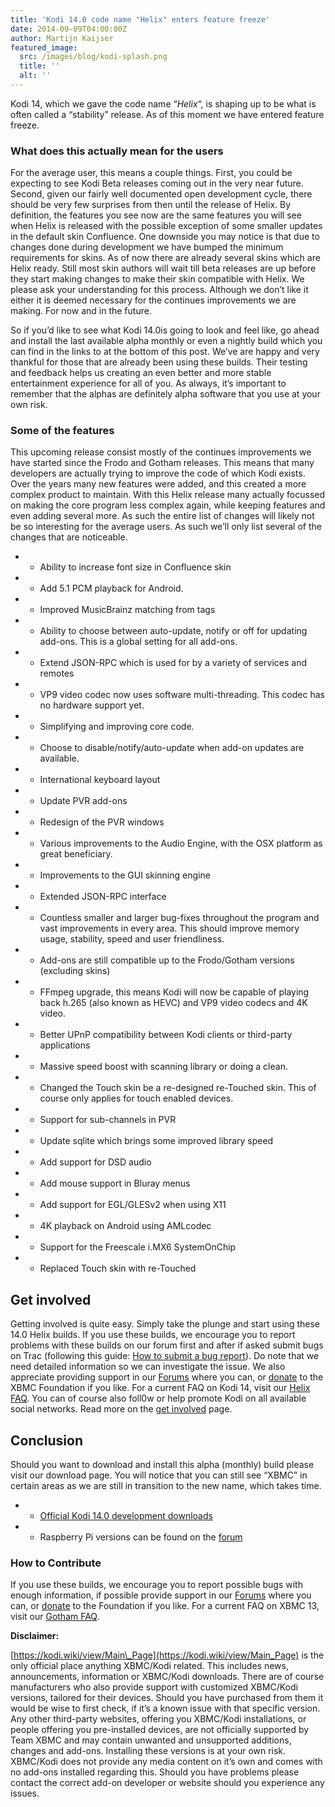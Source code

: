 ```yaml
---
title: 'Kodi 14.0 code name "Helix" enters feature freeze'
date: 2014-09-09T04:00:00Z
author: Martijn Kaijser
featured_image:
  src: /images/blog/kodi-splash.png
  title: ''
  alt: ''
---
```

Kodi 14, which we gave the code name “*Helix*“, is shaping up to be what is often called a “stability” release. As of this moment we have entered feature freeze.

 ### **What does this actually mean for the users**

 For the average user, this means a couple things. First, you could be expecting to see Kodi Beta releases coming out in the very near future. Second, given our fairly well documented open development cycle, there should be very few surprises from then until the release of Helix. By definition, the features you see now are the same features you will see when Helix is released with the possible exception of some smaller updates in the default skin Confluence. One downside you may notice is that due to changes done during development we have bumped the minimum requirements for skins. As of now there are already several skins which are Helix ready. Still most skin authors will wait till beta releases are up before they start making changes to make their skin compatible with Helix. We please ask your understanding for this process. Although we don’t like it either it is deemed necessary for the continues improvements we are making. For now and in the future.

 So if you’d like to see what Kodi 14.0is going to look and feel like, go ahead and install the last available alpha monthly or even a nightly build which you can find in the links to at the bottom of this post. We’ve are happy and very thankful for those that are already been using these builds. Their testing and feedback helps us creating an even better and more stable entertainment experience for all of you. As always, it’s important to remember that the alphas are definitely alpha software that you use at your own risk.

 ### Some of the features

 This upcoming release consist mostly of the continues improvements we have started since the Frodo and Gotham releases. This means that many developers are actually trying to improve the code of which Kodi exists. Over the years many new features were added, and this created a more complex product to maintain. With this Helix release many actually focussed on making the core program less complex again, while keeping features and even adding several more. As such the entire list of changes will likely not be so interesting for the average users. As such we’ll only list several of the changes that are noticeable.

 
 * * Ability to increase font size in Confluence skin
 * * Add 5.1 PCM playback for Android.
 * * Improved MusicBrainz matching from tags
 * * Ability to choose between auto-update, notify or off for updating add-ons. This is a global setting for all add-ons.
 * * Extend JSON-RPC which is used for by a variety of services and remotes
 * * VP9 video codec now uses software multi-threading. This codec has no hardware support yet.
 * * Simplifying and improving core code.
 * * Choose to disable/notify/auto-update when add-on updates are available.
 * * International keyboard layout
 * * Update PVR add-ons
 * * Redesign of the PVR windows
 * * Various improvements to the Audio Engine, with the OSX platform as great beneficiary.
 * * Improvements to the GUI skinning engine
 * * Extended JSON-RPC interface
 * * Countless smaller and larger bug-fixes throughout the program and vast improvements in every area. This should improve memory usage, stability, speed and user friendliness.
 * * Add-ons are still compatible up to the Frodo/Gotham versions (excluding skins)
 * * FFmpeg upgrade, this means Kodi will now be capable of playing back h.265 (also known as HEVC) and VP9 video codecs and 4K video.
 * * Better UPnP compatibility between Kodi clients or third-party applications
 * * Massive speed boost with scanning library or doing a clean.
 * * Changed the Touch skin be a re-designed re-Touched skin. This of course only applies for touch enabled devices.
 * * Support for sub-channels in PVR
 * * Update sqlite which brings some improved library speed
 * * Add support for DSD audio
 * * Add mouse support in Bluray menus
 * * Add support for EGL/GLESv2 when using X11
 * * 4K playback on Android using AMLcodec
 * * Support for the Freescale i.MX6 SystemOnChip
 * * Replaced Touch skin with re-Touched
 
 Get involved
------------

 Getting involved is quite easy. Simply take the plunge and start using these 14.0 Helix builds. If you use these builds, we encourage you to report problems with these builds on our forum first and after if asked submit bugs on Trac (following this guide: [How to submit a bug report](https://kodi.wiki/view/HOW-TO:Submit_a_bug_report)). Do note that we need detailed information so we can investigate the issue. We also appreciate providing support in our [Forums](https://forum.kodi.tv/ "XBMC Forums") where you can, or [donate](https://kodi.wiki/contribute/donate/ "XBMC Foundation Donations") to the XBMC Foundation if you like. For a current FAQ on Kodi 14, visit our [Helix FAQ](https://kodi.wiki/view/Kodi_v14_(Helix)_FAQ). You can of course also foll0w or help promote Kodi on all available social networks. Read more on the [get involved](/get-involved) page.

 Conclusion
----------

 Should you want to download and install this alpha (monthly) build please visit our download page. You will notice that you can still see “XBMC” in certain areas as we are still in transition to the new name, which takes time.

 
 * * [Official Kodi 14.0 development downloads](https://kodi.wiki/download/)
 * * Raspberry Pi versions can be found on the [forum](https://forum.kodi.tv/forumdisplay.php?fid=166)
 
 ### How to Contribute

 If you use these builds, we encourage you to report possible bugs with enough information, if possible provide support in our [Forums](https://forum.kodi.tv/ "XBMC Forums") where you can, or [donate](https://kodi.wiki/contribute/donate/ "XBMC Foundation Donations") to the Foundation if you like. For a current FAQ on XBMC 13, visit our [Gotham FAQ](https://kodi.wiki/view/XBMC_v13_(Gotham)_FAQ "XBMC 13 FAQ").

  

 **Disclaimer:**

 [https://kodi.wiki/view/Main\_Page](https://kodi.wiki/view/Main_Page)  is the only official place anything XBMC/Kodi related. This includes news, announcements, information or XBMC/Kodi downloads. There are of course manufacturers who also provide support with customized XBMC/Kodi versions, tailored for their devices. Should you have purchased from them it would be wise to first check, if it’s a known issue with that specific version. Any other third-party websites, offering you XBMC/Kodi installations, or people offering you pre-installed devices, are not officially supported by Team XBMC and may contain unwanted and unsupported additions, changes and add-ons. Installing these versions is at your own risk. XBMC/Kodi does not provide any media content on it’s own and comes with no add-ons installed regarding this. Should you have problems please contact the correct add-on developer or website should you experience any issues.

 